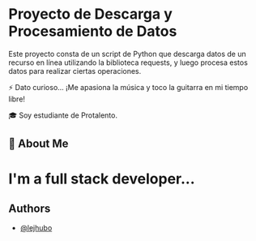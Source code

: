 # Proyecto de Descarga y Procesamiento de Datos

Este proyecto consta de un script de Python que descarga datos de un recurso en línea utilizando la biblioteca requests, y luego procesa estos datos para realizar ciertas operaciones.

⚡️ Dato curioso... ¡Me apasiona la música y toco la guitarra en mi tiempo libre!

🎓 Soy estudiante de Protalento.

## 🚀 About Me

# I'm a full stack developer...

## Authors

- [@lejhubo](https://github.com/LeonardoHuelvas)
